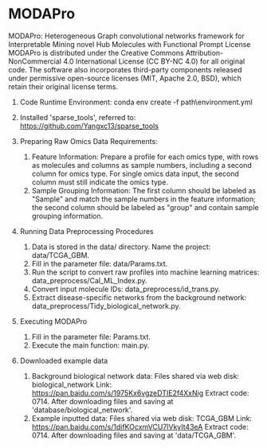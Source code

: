# MODAPro
MODAPro: Heterogeneous Graph convolutional networks framework for Interpretable Mining novel Hub Molecules with Functional Prompt
License
MODAPro is distributed under the Creative Commons Attribution-NonCommercial 4.0 International License (CC BY-NC 4.0) for all original code. The software also incorporates third-party components released under permissive open-source licenses (MIT, Apache 2.0, BSD), which retain their original license terms.

1. Code Runtime Environment: conda env create -f path\environment.yml
2. Installed 'sparse_tools', referred to: https://github.com/Yangxc13/sparse_tools
   
3. Preparing Raw Omics Data
Requirements:
   1) Feature Information: Prepare a profile for each omics type, with rows as molecules and columns as sample numbers, including a second column for omics type. For single omics data input, the second column must still indicate the omics type.
   2) Sample Grouping Information: The first column should be labeled as "Sample" and match the sample numbers in the feature information; the second column should be labeled as "group" and contain sample grouping information.
   
4. Running Data Preprocessing Procedures
   1) Data is stored in the data/ directory. Name the project: data/TCGA_GBM.
   2) Fill in the parameter file: data/Params.txt.
   3) Run the script to convert raw profiles into machine learning matrices: data_preprocess/Cal_ML_Index.py.
   4) Convert input molecule IDs: data_preprocess/id_trans.py.
   5) Extract disease-specific networks from the background network: data_preprocess/Tidy_biological_network.py.

5. Executing MODAPro
   1) Fill in the parameter file: Params.txt.
   2) Execute the main function: main.py.

6. Downloaded example data
   1) Background biological network data: Files shared via web disk: biological_network
Link: https://pan.baidu.com/s/1975Kx6vgzeDTIE2f4XxNig Extract code: 0714. After downloading files and saving at 'database/biological_network'.
   2) Example inputted data: Files shared via web disk: TCGA_GBM
Link: https://pan.baidu.com/s/1difKOcxmVCU7lVkyIt43eA Extract code: 0714. After downloading files and saving at 'data/TCGA_GBM'.
